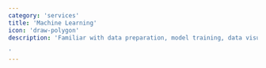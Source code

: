 ```yaml
---
category: 'services'
title: 'Machine Learning'
icon: 'draw-polygon'
description: 'Familiar with data preparation, model training, data visualization. Comfortable with Tensorflow, Keras, scikit-learn, Pandas, Numpy, OpenCV.

'
---
```

